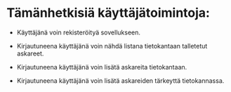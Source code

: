 # Tämänhetkisiä käyttäjätoimintoja:

* Käyttäjänä voin rekisteröityä sovellukseen.

* Kirjautuneena käyttäjänä voin nähdä listana tietokantaan talletetut askareet.
* Kirjautuneena käyttäjänä voin lisätä askareita tietokantaan.
* Kirjautuneena käyttäjänä voin lisätä askareiden tärkeyttä tietokannassa.



